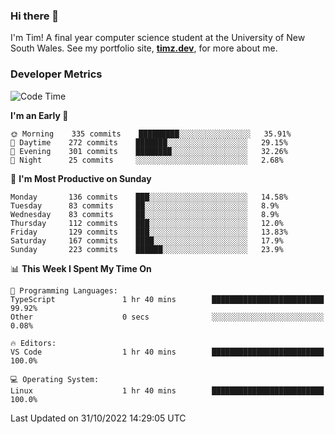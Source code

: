 ### Hi there 👋

I'm Tim! A final year computer science student at the University of New South
Wales. See my portfolio site, <strong><a href="https://timz.dev">timz.dev</a></strong>,
for more about me.

### Developer Metrics

<!-- [![Top Languages](https://github-readme-stats.vercel.app/api/wakatime?username=Tymotex&langs_count=5&custom_title=Top%205%20Languages&hide=Other&theme=material-palenight)](https://github.com/anuraghazra/github-readme-stats) -->

<!--START_SECTION:waka-->
![Code Time](http://img.shields.io/badge/Code%20Time-1%2C104%20hrs%204%20mins-blue)

**I'm an Early 🐤** 

```text
🌞 Morning    335 commits    █████████░░░░░░░░░░░░░░░░   35.91% 
🌆 Daytime    272 commits    ███████░░░░░░░░░░░░░░░░░░   29.15% 
🌃 Evening    301 commits    ████████░░░░░░░░░░░░░░░░░   32.26% 
🌙 Night      25 commits     ░░░░░░░░░░░░░░░░░░░░░░░░░   2.68%

```
📅 **I'm Most Productive on Sunday** 

```text
Monday       136 commits    ███░░░░░░░░░░░░░░░░░░░░░░   14.58% 
Tuesday      83 commits     ██░░░░░░░░░░░░░░░░░░░░░░░   8.9% 
Wednesday    83 commits     ██░░░░░░░░░░░░░░░░░░░░░░░   8.9% 
Thursday     112 commits    ███░░░░░░░░░░░░░░░░░░░░░░   12.0% 
Friday       129 commits    ███░░░░░░░░░░░░░░░░░░░░░░   13.83% 
Saturday     167 commits    ████░░░░░░░░░░░░░░░░░░░░░   17.9% 
Sunday       223 commits    ██████░░░░░░░░░░░░░░░░░░░   23.9%

```


📊 **This Week I Spent My Time On** 

```text
💬 Programming Languages: 
TypeScript               1 hr 40 mins        █████████████████████████   99.92% 
Other                    0 secs              ░░░░░░░░░░░░░░░░░░░░░░░░░   0.08%

🔥 Editors: 
VS Code                  1 hr 40 mins        █████████████████████████   100.0%

💻 Operating System: 
Linux                    1 hr 40 mins        █████████████████████████   100.0%

```


 Last Updated on 31/10/2022 14:29:05 UTC
<!--END_SECTION:waka-->

<!-- [![Tymotex's GitHub stats](https://github-readme-stats.vercel.app/api?username=Tymotex)](https://github.com/anuraghazra/github-readme-stats) -->
